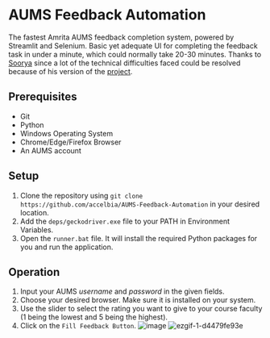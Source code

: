 # AUMS Feedback Automation
The fastest Amrita AUMS feedback completion system, powered by Streamlit and Selenium. Basic yet adequate UI for completing the feedback task in under a minute, which could normally take 20-30 minutes. Thanks to [Soorya](https://github.com/SooryaSRajan) since a lot of the technical difficulties faced could be resolved because of his version of the [project](https://github.com/SooryaSRajan/AUMS-Feedback-Form-Selenium).

## Prerequisites
- Git
- Python
- Windows Operating System
- Chrome/Edge/Firefox Browser
- An AUMS account

## Setup
1. Clone the repository using `git clone https://github.com/accelbia/AUMS-Feedback-Automation` in your desired location.
2. Add the `deps/geckodriver.exe` file to your PATH in Environment Variables.
3. Open the `runner.bat` file. It will install the required Python packages for you and run the application.

## Operation
1. Input your AUMS *username* and *password* in the given fields.
2. Choose your desired browser. Make sure it is installed on your system.
3. Use the slider to select the rating you want to give to your course faculty (1 being the lowest and 5 being the highest). 
4. Click on the `Fill Feedback Button`.
![image](https://user-images.githubusercontent.com/67522615/209867426-e0ae8066-e912-43b4-8c78-70666543380b.png)
![ezgif-1-d4479fe93e](https://user-images.githubusercontent.com/67522615/209868977-f570c92b-500f-4a6e-a392-7bbec6500c40.gif)
